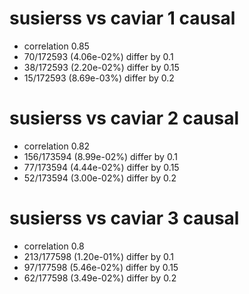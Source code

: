 # susierss vs caviar  1 causal

- correlation 0.85
- 70/172593 (4.06e-02%) differ by 0.1
- 38/172593 (2.20e-02%) differ by 0.15
- 15/172593 (8.69e-03%) differ by 0.2


# susierss vs caviar  2 causal

- correlation 0.82
- 156/173594 (8.99e-02%) differ by 0.1
- 77/173594 (4.44e-02%) differ by 0.15
- 52/173594 (3.00e-02%) differ by 0.2


# susierss vs caviar  3 causal

- correlation 0.8
- 213/177598 (1.20e-01%) differ by 0.1
- 97/177598 (5.46e-02%) differ by 0.15
- 62/177598 (3.49e-02%) differ by 0.2


